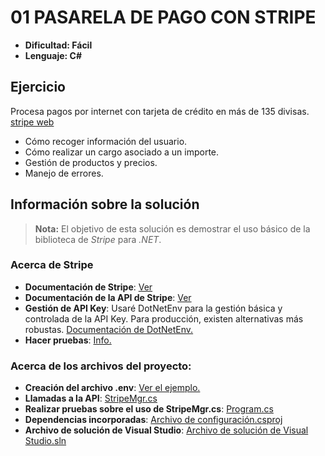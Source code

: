 # 01 PASARELA DE PAGO CON STRIPE
- **Dificultad: Fácil**
- **Lenguaje: C#**

## Ejercicio
Procesa pagos por internet con tarjeta de crédito en más de 135 divisas. [stripe web](https://stripe.com/es)

- Cómo recoger información del usuario.
- Cómo realizar un cargo asociado a un importe.
- Gestión de productos y precios.
- Manejo de errores.

## Información sobre la solución
> **Nota:** El objetivo de esta solución es demostrar el uso básico de la biblioteca de *Stripe* para *.NET*.

### Acerca de Stripe
- **Documentación de Stripe**: [Ver](https://docs.stripe.com/get-started/development-environment?lang=dotnet)
- **Documentación de la API de Stripe**: [Ver](https://docs.stripe.com/api?lang=dotnet)
- **Gestión de API Key**: Usaré DotNetEnv para la gestión básica y controlada de la API Key. Para producción, existen alternativas más robustas. [Documentación de DotNetEnv.](https://www.nuget.org/packages/DotNetEnv/)
- **Hacer pruebas**: [Info.](https://docs.stripe.com/testing)

### Acerca de los archivos del proyecto:
- **Creación del archivo .env**: [Ver el ejemplo.](https://github.com/Kenysdev/logica-aplicada-proyectos/blob/main/Proyectos/01%20-%20Pasarela%20de%20pago%20con%20Stripe/.env.example)
- **Llamadas a la API**: [StripeMgr.cs](https://github.com/Kenysdev/logica-aplicada-proyectos/blob/main/Proyectos/01%20-%20Pasarela%20de%20pago%20con%20Stripe/StripeMgr.cs)
- **Realizar pruebas sobre el uso de StripeMgr.cs**: [Program.cs](https://github.com/Kenysdev/logica-aplicada-proyectos/blob/main/Proyectos/01%20-%20Pasarela%20de%20pago%20con%20Stripe/Program.cs)
- **Dependencias incorporadas**: [Archivo de configuración.csproj](https://github.com/Kenysdev/logica-aplicada-proyectos/blob/main/Proyectos/01%20-%20Pasarela%20de%20pago%20con%20Stripe/01%20-%20Pasarela%20de%20pago%20con%20Stripe.csproj)
- **Archivo de solución de Visual Studio**: [Archivo de solución de Visual Studio.sln](https://github.com/Kenysdev/logica-aplicada-proyectos/blob/main/Proyectos/01%20-%20Pasarela%20de%20pago%20con%20Stripe/01%20-%20Pasarela%20de%20pago%20con%20Stripe.sln)
